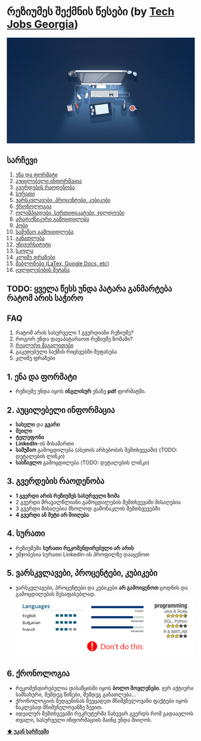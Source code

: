 # რეზიუმეს შექმნის წესები (by [Tech Jobs Georgia](https://techjobs.ge))

![cover](images/cover.jpg)

## სარჩევი

  1. [ენა და ფორმატი](#1-ენა-და-ფორმატი)
  2. [აუცილებელი ინფორმაცია](#2-აუცილებელი-ინფორმაცია)
  3. [გვერდების რაოდენობა](#3-გვერდების-რაოდენობა)
  4. [სურათი](#4-სურათი)
  5. [ვარსკვლავები, პროცენტები, კუბიკები](#5-ვარსკვლავები-პროცენტები-კუბიკები)
  6. [ქრონოლოგია](#ქრონოლოგია)
  1. [ოლიმპიადები, სერთიფიკატები, ჯილდოები](#ოლიმპიადები-სერთიფიკატები-ჯილდოები)
  1. [არატექნიკური გამოცდილება](#არატექნიკური-გამოცდილება)
  1. [ჰობი](#ჰობი)
  1. [სამუშაო გამოციდლება](#სამუშაო-გამოციდლება)
  1. [განათლება](#განათლება)
  1. [უნივერსიტეტი](#უნივერსიტეტი)
  1. [სკოლა](#სკოლა)
  1. [კლიშე ფრაზები](#კლიშე-ფრაზები)
  1. [შაბლონები (LaTex, Google Docs, etc)](#შაბლონები)
  1. [ცვლილებების შეტანა](#ცვლილებების-შეტანა)

## TODO: ყველა წესს უნდა პატარა განმარტება რატომ არის საჭირო

## FAQ
  1. რატომ არის სასურველი 1 გვერდიანი რეზიუმე?
  2. როგორ უნდა დავაპატარაოთ რეზიუმე ზომაში?
  3. [რეალური მაგალითები](#რეალური-მაგალითები)
  4. გაკეთებული საქმის რიცხვებში შეფასება
  5. კლიშე ფრაზები

## 1. ენა და ფორმატი
  - რეზიუმე უნდა იყოს **ინგლისურ** ენაზე **pdf** ფორმატში.

## 2. აუცილებელი ინფორმაცია
  - **სახელი** და **გვარი**
  - **მეილი**
  - **ტელეფონი**
  - **LinkedIn**-ის მისამართი
  - **სამუშაო** გამოცდილება (ასეთის არსებობის შემთხვევაში) (TODO: დეტალების ლინკი)
  - **სასწავლო** გამოცდილება (TODO: დეტალების ლინკი)

## 3. გვერდების რაოდენობა
  - **1 გვერდი არის რეზიუმეს სასურველი ზომა**
  - 2 გვერდი მრავალწლიანი გამოცდილების შემთხვევაში მისაღებია
  - 3 გვერდი მისაღებია მხოლოდ გამონაკლის შემთხვევებში
  - **4 გვერდი ან მეტი არ მიიღება**

## 4. სურათი
  - რეზიუმეში **სურათი რეკომენდირებული არ არის**
  - უმჯობესია სურათი LinkedIn-ის პროფილზე დააყენოთ
  
## 5. ვარსკვლავები, პროცენტები, კუბიკები
  - ვარსკვლავები, პროცენტები და კუბიკები **არ გამოიყენოთ** ცოდნის და გამოცდილების შესაფასებლად.
  ![stars](images/scale.png)

## 6. ქრონოლოგია
  - რეკომენდირებულია დასაწყისში იყოს **ბოლო მოვლენები**. ჯერ აქტიური სამსახური, შემდეგ წინები, შემდეგ განათლება...
  - ქრონოლოგიის შედგენისას შეეცადეთ მნიშვნელოვანი ფაქტები იყოს ნაკლებად მნიშვნელოვანზე ზევით.
  - იდეალურ შემთხვევაში რეკრუტერმა ნახევარ გვერდს რომ გადაავლოს თვალი, სასურველი ინფორმაციის მაინც უნდა მიიღოს.  

**[⬆ უკან სარჩევში](#სარჩევი)**
